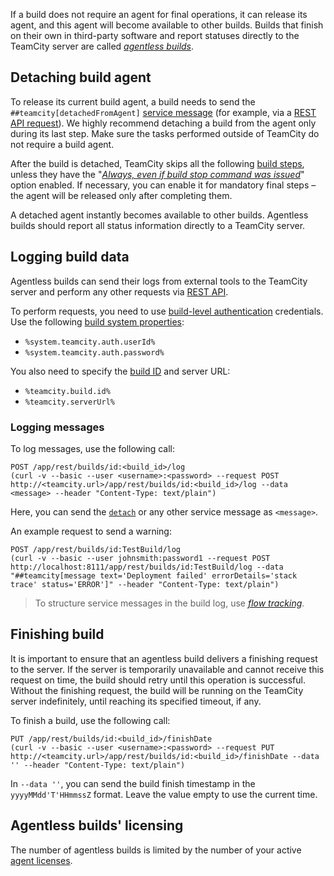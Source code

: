 [//]: # (title: Managing Agentless Builds)
[//]: # (auxiliary-id: Managing Agentless Builds)

If a build does not require an agent for final operations, it can release its agent, and this agent will become available to other builds. Builds that finish on their own in third-party software and report statuses directly to the TeamCity server are called [_agentless builds_](agentless-build.md).

## Detaching build agent

To release its current build agent, a build needs to send the `##teamcity[detachedFromAgent]` [service message](service-messages.md) (for example, via a [REST API request](#Logging+messages)). We highly recommend detaching a build from the agent only during its last step. Make sure the tasks performed outside of TeamCity do not require a build agent.

After the build is detached, TeamCity skips all the following [build steps](configuring-build-steps.md), unless they have the "[_Always, even if build stop command was issued_](configuring-build-steps.md#Execution+policy)" option enabled. If necessary, you can enable it for mandatory final steps – the agent will be released only after completing them.
                        
A detached agent instantly becomes available to other builds. Agentless builds should report all status information directly to a TeamCity server.

## Logging build data

Agentless builds can send their logs from external tools to the TeamCity server and perform any other requests via [REST API](rest-api.md).

To perform requests, you need to use [build-level authentication](artifact-dependencies.md#Build-level+authentication) credentials. Use the following [build system properties](configuring-build-parameters.md):
* `%system.teamcity.auth.userId%`
* `%system.teamcity.auth.password%`

You also need to specify the [build ID](working-with-build-results.md#Internal+Build+ID) and server URL:
* `%teamcity.build.id%`
* `%teamcity.serverUrl%`

### Logging messages

To log messages, use the following call:

```shell script
POST /app/rest/builds/id:<build_id>/log 
(curl -v --basic --user <username>:<password> --request POST http://<teamcity.url>/app/rest/builds/id:<build_id>/log --data <message> --header "Content-Type: text/plain")
```

Here, you can send the [`detach`](#Detaching+build+agent) or any other service message as `<message>`.

An example request to send a warning:

```shell script
POST /app/rest/builds/id:TestBuild/log 
(curl -v --basic --user johnsmith:password1 --request POST http://localhost:8111/app/rest/builds/id:TestBuild/log --data "##teamcity[message text='Deployment failed' errorDetails='stack trace' status='ERROR']" --header "Content-Type: text/plain")
```

>To structure service messages in the build log, use [_flow tracking_](service-messages.md#Message+FlowId).

## Finishing build

It is important to ensure that an agentless build delivers a finishing request to the server. If the server is temporarily unavailable and cannot receive this request on time, the build should retry until this operation is successful. Without the finishing request, the build will be running on the TeamCity server indefinitely, until reaching its specified timeout, if any.

To finish a build, use the following call:

```shell script
PUT /app/rest/builds/id:<build_id>/finishDate
(curl -v --basic --user <username>:<password> --request PUT http://<teamcity.url>/app/rest/builds/id:<build_id>/finishDate --data '' --header "Content-Type: text/plain")
```

In `--data ''`, you can send the build finish timestamp in the `yyyyMMdd'T'HHmmssZ` format. Leave the value empty to use the current time.

## Agentless builds' licensing

The number of agentless builds is limited by the number of your active [agent licenses](licensing-policy.md#Number+of+Agents).

